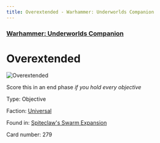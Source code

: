 ```yaml
---
title: Overextended - Warhammer: Underworlds Companion
---
```


### [Warhammer: Underworlds Companion](https://guidokessels.github.io/wh-underworlds)

  

# Overextended

![Overextended](https://warhammerunderworlds.com/wp-content/uploads/sites/6/2018/02/279_ENG.png)

Score this in an end phase <i>if you hold every objective</i>

Type: Objective

Faction: [Universal](https://guidokessels.github.io/wh-underworlds/factions/universal)

Found in: [Spiteclaw's Swarm Expansion](https://guidokessels.github.io/wh-underworlds/locations/spiteclaws-swarm-expansion)

Card number: 279
